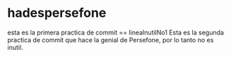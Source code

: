# hadespersefone

esta es la primera practica de commit == lineaInutilNo1
Esta es la segunda practica de commit que hace la genial de Persefone, por lo tanto no es inutil.

